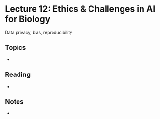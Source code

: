 # Lecture 12: Ethics & Challenges in AI for Biology
Data privacy, bias, reproducibility

## Topics
- 

## Reading
- 

## Notes
- 

